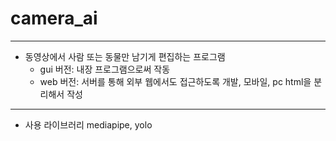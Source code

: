 # camera_ai

---

- 동영상에서 사람 또는 동물만 남기게 편집하는 프로그램
   - gui 버전: 내장 프로그램으로써 작동
   - web 버전: 서버를 통해 외부 웹에서도 접근하도록 개발, 모바일, pc html을 분리해서 작성

---

- 사용 라이브러리 mediapipe, yolo 